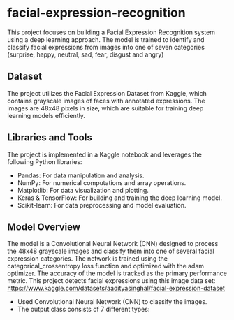 # facial-expression-recognition
This project focuses on building a Facial Expression Recognition system using a deep learning approach. The model is trained to identify and classify facial expressions from images into one of seven categories (surprise, happy, neutral, sad, fear, disgust and angry)

## Dataset
The project utilizes the Facial Expression Dataset from Kaggle, which contains grayscale images of faces with annotated expressions. The images are 48x48 pixels in size, which are suitable for training deep learning models efficiently.

## Libraries and Tools
The project is implemented in a Kaggle notebook and leverages the following Python libraries:

- Pandas: For data manipulation and analysis.
- NumPy: For numerical computations and array operations.
- Matplotlib: For data visualization and plotting.
- Keras & TensorFlow: For building and training the deep learning model.
- Scikit-learn: For data preprocessing and model evaluation.
  
## Model Overview
The model is a Convolutional Neural Network (CNN) designed to process the 48x48 grayscale images and classify them into one of several facial expression categories. The network is trained using the categorical_crossentropy loss function and optimized with the adam optimizer. The accuracy of the model is tracked as the primary performance metric.
This project detects facial expressions using this image data set: https://www.kaggle.com/datasets/aadityasinghal/facial-expression-dataset
- Used Convolutional Neural Network (CNN) to classify the images. 
- The output class consists of 7 different types: 
